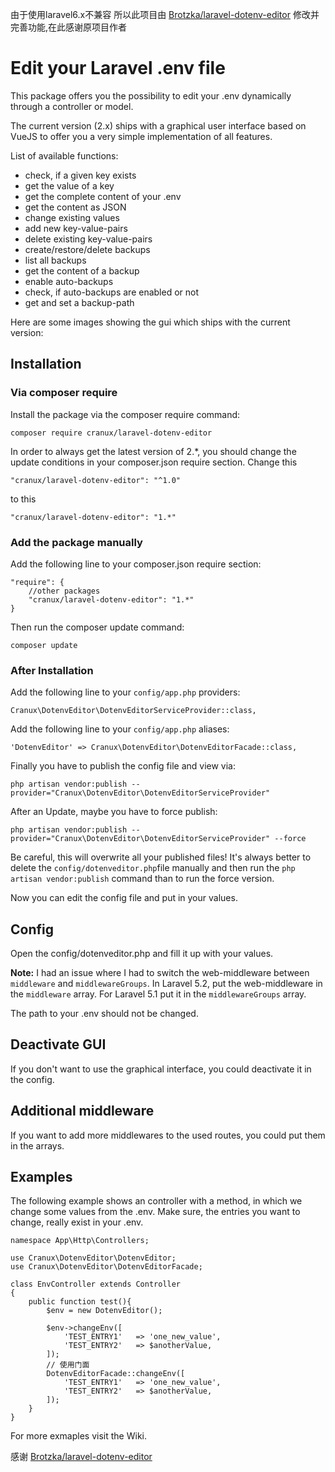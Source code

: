 由于使用laravel6.x不兼容 所以此项目由 [Brotzka/laravel-dotenv-editor](https://github.com/Brotzka/laravel-dotenv-editor) 修改并完善功能,在此感谢原项目作者

# Edit your Laravel .env file

This package offers you the possibility to edit your .env dynamically through a controller or model. 

The current version (2.x) ships with a graphical user interface based on VueJS to offer you a very simple implementation of all features.

List of available functions:
- check, if a given key exists
- get the value of a key
- get the complete content of your .env
- get the content as JSON
- change existing values
- add new key-value-pairs
- delete existing key-value-pairs
- create/restore/delete backups
- list all backups
- get the content of a backup
- enable auto-backups
- check, if auto-backups are enabled or not
- get and set a backup-path


Here are some images showing the gui which ships with the current version:


## Installation

### Via composer require

Install the package via the composer require command:

    composer require cranux/laravel-dotenv-editor

In order to always get the latest version of 2.*, you should change the update conditions in your composer.json require section. Change this
    
    "cranux/laravel-dotenv-editor": "^1.0"

to this

    "cranux/laravel-dotenv-editor": "1.*"

### Add the package manually

Add the following line to your composer.json require section:

    "require": {
        //other packages
        "cranux/laravel-dotenv-editor": "1.*"
    }

Then run the composer update command:

    composer update

### After Installation

Add the following line to your `config/app.php` providers:

    Cranux\DotenvEditor\DotenvEditorServiceProvider::class,

Add the following line to your `config/app.php` aliases:

    'DotenvEditor' => Cranux\DotenvEditor\DotenvEditorFacade::class,

Finally you have to publish the config file and view via:

    php artisan vendor:publish --provider="Cranux\DotenvEditor\DotenvEditorServiceProvider"

After an Update, maybe you have to force publish:

    php artisan vendor:publish --provider="Cranux\DotenvEditor\DotenvEditorServiceProvider" --force

Be careful, this will overwrite all your published files! It's always better to delete the ```config/dotenveditor.php```file manually and then run the ```php artisan vendor:publish``` command than to run the force version.

Now you can edit the config file and put in your values.

## Config

Open the config/dotenveditor.php and fill it up with your values.

**Note:** I had an issue where I had to switch the web-middleware between ```middleware``` and ```middlewareGroups```. In Laravel 5.2, put the web-middleware in the ```middleware``` array. For Laravel 5.1 put it in the ```middlewareGroups``` array.

The path to your .env should not be changed. 

## Deactivate GUI

If you don't want to use the graphical interface, you could deactivate it in the config. 

## Additional middleware

If you want to add more middlewares to the used routes, you could put them in the arrays.

## Examples

The following example shows an controller with a method, in which we change some values from the .env.
Make sure, the entries you want to change, really exist in your .env.

    namespace App\Http\Controllers;

    use Cranux\DotenvEditor\DotenvEditor;
    use Cranux\DotenvEditor\DotenvEditorFacade;

    class EnvController extends Controller
    {
        public function test(){
            $env = new DotenvEditor();

            $env->changeEnv([
                'TEST_ENTRY1'   => 'one_new_value',
                'TEST_ENTRY2'   => $anotherValue,
            ]);
            // 使用门面
            DotenvEditorFacade::changeEnv([
                'TEST_ENTRY1'   => 'one_new_value',
                'TEST_ENTRY2'   => $anotherValue,
            ]);
        }
    }

For more exmaples visit the Wiki.

感谢  [Brotzka/laravel-dotenv-editor](https://github.com/Brotzka/laravel-dotenv-editor)
